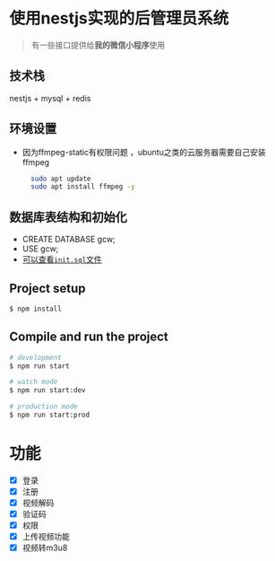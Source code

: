 # 使用nestjs实现的后管理员系统
> 有一些接口提供给**我的微信小程序**使用

## 技术栈
  nestjs + mysql + redis
## 环境设置
+ 因为ffmpeg-static有权限问题 ，ubuntu之类的云服务器需要自己安装ffmpeg
  ```bash
    sudo apt update
    sudo apt install ffmpeg -y
  ```
## 数据库表结构和初始化
  + CREATE DATABASE gcw;
  + USE gcw;
  + [可以查看`init.sql`文件](./init.sql "init.sql")
## Project setup

```bash
$ npm install
```

## Compile and run the project

```bash
# development
$ npm run start

# watch mode
$ npm run start:dev

# production mode
$ npm run start:prod
```
# 功能
- [x] 登录
- [x] 注册
- [x] 视频解码
- [x] 验证码
- [x] 权限
- [x] 上传视频功能
- [x] 视频转m3u8
